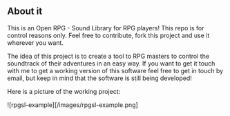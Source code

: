 ## About it

This is an Open RPG - Sound Library for RPG players! This repo is for control reasons only. Feel free to contribute, fork this project and use it wherever you want.

The idea of this project is to create a tool to RPG masters to control the soundtrack of their adventures in an easy way. If you want to get it touch with me to get a working version of this software feel free to get in touch by email, but keep in mind that the software is still being developed!

Here is a picture of the working project:

![rpgsl-example][/images/rpgsl-example.png]
